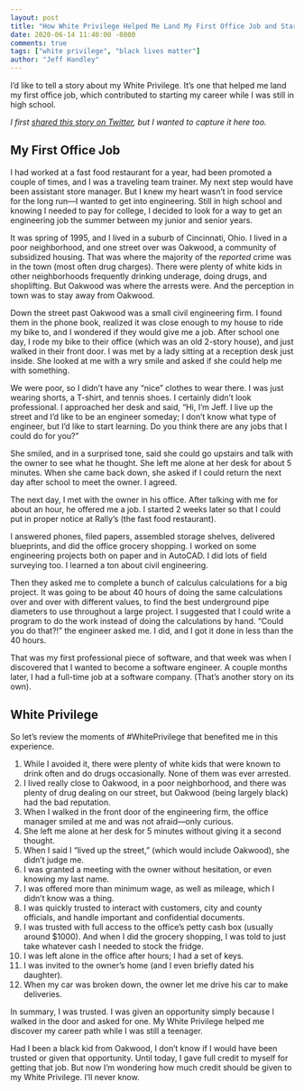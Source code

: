 ```yaml
---
layout: post
title: "How White Privilege Helped Me Land My First Office Job and Start My Career"
date: 2020-06-14 11:40:00 -0800
comments: true
tags: ["white privilege", "black lives matter"]
author: "Jeff Handley"
---
```

I’d like to tell a story about my White Privilege. It’s one that helped me land my first office job, which contributed to starting my career while I was still in high school.

_I first [shared this story on Twitter](https://twitter.com/JeffHandley/status/1272014006086070272?s=20), but I wanted to capture it here too._

## My First Office Job

I had worked at a fast food restaurant for a year, had been promoted a couple of times, and I was a traveling team trainer. My next step would have been assistant store manager. But I knew my heart wasn’t in food service for the long run—I wanted to get into engineering. Still in high school and knowing I needed to pay for college, I decided to look for a way to get an engineering job the summer between my junior and senior years.

It was spring of 1995, and I lived in a suburb of Cincinnati, Ohio. I lived in a poor neighborhood, and one street over was Oakwood, a community of subsidized housing. That was where the majority of the _reported_ crime was in the town (most often drug charges). There were plenty of white kids in other neighborhoods frequently drinking underage, doing drugs, and shoplifting. But Oakwood was where the arrests were. And the perception in town was to stay away from Oakwood.

Down the street past Oakwood was a small civil engineering firm. I found them in the phone book, realized it was close enough to my house to ride my bike to, and I wondered if they would give me a job. After school one day, I rode my bike to their office (which was an old 2-story house), and just walked in their front door. I was met by a lady sitting at a reception desk just inside. She looked at me with a wry smile and asked if she could help me with something.

We were poor, so I didn’t have any “nice” clothes to wear there. I was just wearing shorts, a T-shirt, and tennis shoes. I certainly didn’t look professional. I approached her desk and said, “Hi, I’m Jeff. I live up the street and I’d like to be an engineer someday; I don’t know what type of engineer, but I’d like to start learning. Do you think there are any jobs that I could do for you?”

She smiled, and in a surprised tone, said she could go upstairs and talk with the owner to see what he thought. She left me alone at her desk for about 5 minutes. When she came back down, she asked if I could return the next day after school to meet the owner. I agreed.

The next day, I met with the owner in his office. After talking with me for about an hour, he offered me a job. I started 2 weeks later so that I could put in proper notice at Rally’s (the fast food restaurant).

I answered phones, filed papers, assembled storage shelves, delivered blueprints, and did the office grocery shopping. I worked on some engineering projects both on paper and in AutoCAD. I did lots of field surveying too. I learned a ton about civil engineering.

Then they asked me to complete a bunch of calculus calculations for a big project. It was going to be about 40 hours of doing the same calculations over and over with different values, to find the best underground pipe diameters to use throughout a large project. I suggested that I could write a program to do the work instead of doing the calculations by hand. “Could you do that?!” the engineer asked me. I did, and I got it done in less than the 40 hours.

That was my first professional piece of software, and that week was when I discovered that I wanted to become a software engineer. A couple months later, I had a full-time job at a software company. (That’s another story on its own).

## White Privilege

So let’s review the moments of #WhitePrivilege that benefited me in this experience.

1. While I avoided it, there were plenty of white kids that were known to drink often and do drugs occasionally. None of them was ever arrested.
2. I lived really close to Oakwood, in a poor neighborhood, and there was plenty of drug dealing on our street, but Oakwood (being largely black) had the bad reputation.
3. When I walked in the front door of the engineering firm, the office manager smiled at me and was not afraid—only curious.
4. She left me alone at her desk for 5 minutes without giving it a second thought.
5. When I said I “lived up the street,” (which would include Oakwood), she didn’t judge me.
6. I was granted a meeting with the owner without hesitation, or even knowing my last name.
7. I was offered more than minimum wage, as well as mileage, which I didn’t know was a thing.
8. I was quickly trusted to interact with customers, city and county officials, and handle important and confidential documents.
9. I was trusted with full access to the office’s petty cash box (usually around $1000). And when I did the grocery shopping, I was told to just take whatever cash I needed to stock the fridge.
10. I was left alone in the office after hours; I had a set of keys.
11. I was invited to the owner’s home (and I even briefly dated his daughter).
12. When my car was broken down, the owner let me drive his car to make deliveries.

In summary, I was trusted. I was given an opportunity simply because I walked in the door and asked for one. My White Privilege helped me discover my career path while I was still a teenager.

Had I been a black kid from Oakwood, I don’t know if I would have been trusted or given that opportunity. Until today, I gave full credit to myself for getting that job. But now I’m wondering how much credit should be given to my White Privilege. I’ll never know.
